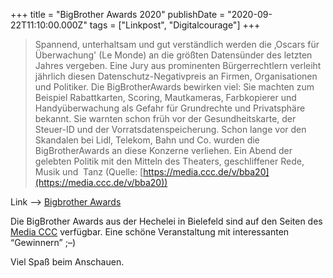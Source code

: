 +++
title = "BigBrother Awards 2020"
publishDate = "2020-09-22T11:10:00.000Z"
tags = ["Linkpost", "Digitalcourage"]
+++


> Spannend, unterhaltsam und gut verständlich werden die ‚Oscars für Überwachung' (Le Monde) an die größten Datensünder des letzten Jahres vergeben. Eine Jury aus prominenten Bürgerrechtlern verleiht jährlich diesen Datenschutz-Negativpreis an Firmen, Organisationen und Politiker. Die BigBrotherAwards bewirken viel: Sie machten zum Beispiel Rabattkarten, Scoring, Mautkameras, Farbkopierer und Handyüberwachung als Gefahr für Grundrechte und Privatsphäre bekannt. Sie warnten schon früh vor der Gesundheitskarte, der Steuer-ID und der Vorratsdatenspeicherung. Schon lange vor den Skandalen bei Lidl, Telekom, Bahn und Co. wurden die BigBrotherAwards an diese Konzerne verliehen. Ein Abend der gelebten Politik mit den Mitteln des Theaters, geschliffener Rede, Musik und  Tanz (Quelle: [https://media.ccc.de/v/bba20](https://media.ccc.de/v/bba20))

Link --> [Bigbrother Awards](https://bigbrotherawards.de/2020)

Die BigBrother Awards aus der Hechelei in Bielefeld sind auf den Seiten des [Media CCC](https://media.ccc.de/v/bba20) verfügbar. Eine schöne Veranstaltung mit interessanten “Gewinnern” ;–)

Viel Spaß beim Anschauen.

<!--more-->
